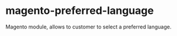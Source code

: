 magento-preferred-language
==========================

Magento module, allows to customer to select a preferred language.